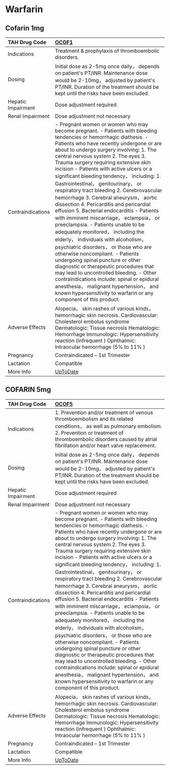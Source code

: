 # Warfarin

## Cofarin 1mg

| TAH Drug Code      | [OCOF1](https://www.tahsda.org.tw/drugs/hissearch.php?drug_code=OCOF1)                                                                                                                                                                                                                                                                                                                                                                                                                                                                                                                                                                                                                                                                                                                                                                                                                                                                                                                                                                                                                                                                  |
|:-------------------|:----------------------------------------------------------------------------------------------------------------------------------------------------------------------------------------------------------------------------------------------------------------------------------------------------------------------------------------------------------------------------------------------------------------------------------------------------------------------------------------------------------------------------------------------------------------------------------------------------------------------------------------------------------------------------------------------------------------------------------------------------------------------------------------------------------------------------------------------------------------------------------------------------------------------------------------------------------------------------------------------------------------------------------------------------------------------------------------------------------------------------------------|
| Indications        | Treatment & prophylaxis of thromboembolic disorders.                                                                                                                                                                                                                                                                                                                                                                                                                                                                                                                                                                                                                                                                                                                                                                                                                                                                                                                                                                                                                                                                                    |
| Dosing             | Initial dose as 2-5mg once daily， depends on patient's PT/INR. Maintenance dose would be 2-10mg， adjusted by patient's PT/INR. Duration of the treatment should be kept until the risks have been excluded.                                                                                                                                                                                                                                                                                                                                                                                                                                                                                                                                                                                                                                                                                                                                                                                                                                                                                                                           |
| Hepatic Impairment | Dose adjustment required                                                                                                                                                                                                                                                                                                                                                                                                                                                                                                                                                                                                                                                                                                                                                                                                                                                                                                                                                                                                                                                                                                                |
| Renal Impairment   | Dose adjustment not necessary                                                                                                                                                                                                                                                                                                                                                                                                                                                                                                                                                                                                                                                                                                                                                                                                                                                                                                                                                                                                                                                                                                           |
| Contraindications  | - Pregnant women or women who may become pregnant. - Patients with bleeding tendencies or hemorrhagic diathesis. - Patients who have recently undergone or are about to undergo surgery involving: 1. The central nervous system 2. The eyes 3. Trauma surgery requiring extensive skin incision - Patients with active ulcers or a significant bleeding tendency， including: 1. Gastrointestinal， genitourinary， or respiratory tract bleeding 2. Cerebrovascular hemorrhage 3. Cerebral aneurysm， aortic dissection 4. Pericarditis and pericardial effusion 5. Bacterial endocarditis - Patients with imminent miscarriage， eclampsia， or preeclampsia. - Patients unable to be adequately monitored， including the elderly， individuals with alcoholism， psychiatric disorders， or those who are otherwise noncompliant. - Patients undergoing spinal puncture or other diagnostic or therapeutic procedures that may lead to uncontrolled bleeding. - Other contraindications include: spinal or epidural anesthesia， malignant hypertension， and known hypersensitivity to warfarin or any component of this product. |
| Adverse Effects    | Alopecia， skin rashes of various kinds， hemorrhagic skin necrosis. Cardiovascular: Cholesterol embolus syndrome Dermatologic: Tissue necrosis Hematologic: Hemorrhage Immunologic: Hypersensitivity reaction (infrequent ) Ophthalmic: Intraocular hemorrhage (5% to 11% )                                                                                                                                                                                                                                                                                                                                                                                                                                                                                                                                                                                                                                                                                                                                                                                                                                                            |
| Pregnancy          | Contraindicated – 1st Trimester                                                                                                                                                                                                                                                                                                                                                                                                                                                                                                                                                                                                                                                                                                                                                                                                                                                                                                                                                                                                                                                                                                         |
| Lactation          | Compatible                                                                                                                                                                                                                                                                                                                                                                                                                                                                                                                                                                                                                                                                                                                                                                                                                                                                                                                                                                                                                                                                                                                              |
| More Info          | [UpToDate](https://www.uptodate.com/contents/warfarin-drug-information)                                                                                                                                                                                                                                                                                                                                                                                                                                                                                                                                                                                                                                                                                                                                                                                                                                                                                                                                                                                                                                                                 |

## COFARIN 5mg

| TAH Drug Code      | [OCOF5](https://www.tahsda.org.tw/drugs/hissearch.php?drug_code=OCOF5)                                                                                                                                                                                                                                                                                                                                                                                                                                                                                                                                                                                                                                                                                                                                                                                                                                                                                                                                                                                                                                                                  |
|:-------------------|:----------------------------------------------------------------------------------------------------------------------------------------------------------------------------------------------------------------------------------------------------------------------------------------------------------------------------------------------------------------------------------------------------------------------------------------------------------------------------------------------------------------------------------------------------------------------------------------------------------------------------------------------------------------------------------------------------------------------------------------------------------------------------------------------------------------------------------------------------------------------------------------------------------------------------------------------------------------------------------------------------------------------------------------------------------------------------------------------------------------------------------------|
| Indications        | 1. Prevention and/or treatment of venous thromboembolism and its related conditions， as well as pulmonary embolism. 2. Prevention or treatment of thromboembolic disorders caused by atrial fibrillation and/or heart valve replacement.                                                                                                                                                                                                                                                                                                                                                                                                                                                                                                                                                                                                                                                                                                                                                                                                                                                                                               |
| Dosing             | Initial dose as 2-5mg once daily， depends on patient's PT/INR. Maintenance dose would be 2-10mg， adjusted by patient's PT/INR. Duration of the treatment should be kept until the risks have been excluded.                                                                                                                                                                                                                                                                                                                                                                                                                                                                                                                                                                                                                                                                                                                                                                                                                                                                                                                           |
| Hepatic Impairment | Dose adjustment required                                                                                                                                                                                                                                                                                                                                                                                                                                                                                                                                                                                                                                                                                                                                                                                                                                                                                                                                                                                                                                                                                                                |
| Renal Impairment   | Dose adjustment not necessary                                                                                                                                                                                                                                                                                                                                                                                                                                                                                                                                                                                                                                                                                                                                                                                                                                                                                                                                                                                                                                                                                                           |
| Contraindications  | - Pregnant women or women who may become pregnant. - Patients with bleeding tendencies or hemorrhagic diathesis. - Patients who have recently undergone or are about to undergo surgery involving: 1. The central nervous system 2. The eyes 3. Trauma surgery requiring extensive skin incision - Patients with active ulcers or a significant bleeding tendency， including: 1. Gastrointestinal， genitourinary， or respiratory tract bleeding 2. Cerebrovascular hemorrhage 3. Cerebral aneurysm， aortic dissection 4. Pericarditis and pericardial effusion 5. Bacterial endocarditis - Patients with imminent miscarriage， eclampsia， or preeclampsia. - Patients unable to be adequately monitored， including the elderly， individuals with alcoholism， psychiatric disorders， or those who are otherwise noncompliant. - Patients undergoing spinal puncture or other diagnostic or therapeutic procedures that may lead to uncontrolled bleeding. - Other contraindications include: spinal or epidural anesthesia， malignant hypertension， and known hypersensitivity to warfarin or any component of this product. |
| Adverse Effects    | Alopecia， skin rashes of various kinds， hemorrhagic skin necrosis. Cardiovascular: Cholesterol embolus syndrome Dermatologic: Tissue necrosis Hematologic: Hemorrhage Immunologic: Hypersensitivity reaction (infrequent ) Ophthalmic: Intraocular hemorrhage (5% to 11% )                                                                                                                                                                                                                                                                                                                                                                                                                                                                                                                                                                                                                                                                                                                                                                                                                                                            |
| Pregnancy          | Contraindicated – 1st Trimester                                                                                                                                                                                                                                                                                                                                                                                                                                                                                                                                                                                                                                                                                                                                                                                                                                                                                                                                                                                                                                                                                                         |
| Lactation          | Compatible                                                                                                                                                                                                                                                                                                                                                                                                                                                                                                                                                                                                                                                                                                                                                                                                                                                                                                                                                                                                                                                                                                                              |
| More Info          | [UpToDate](https://www.uptodate.com/contents/warfarin-drug-information)                                                                                                                                                                                                                                                                                                                                                                                                                                                                                                                                                                                                                                                                                                                                                                                                                                                                                                                                                                                                                                                                 |


